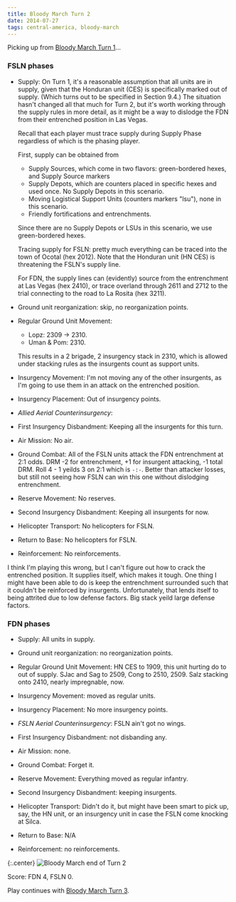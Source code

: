 ```yaml
---
title: Bloody March Turn 2
date: 2014-07-27
tags: central-america, bloody-march
---
```



Picking up from [Bloody March Turn
1](/2014/06/21/bloody-march-first-turn.html)...

### FSLN phases


* Supply: On Turn 1, it's a reasonable assumption that all units are in
supply, given that the Honduran unit (CES) is specifically marked out of
supply. (Which turns out to be specified in Section 9.4.)
The situation hasn't changed all that much for Turn 2, but it's
worth working through the supply rules in more detail, as it might be a
way to dislodge the FDN from their entrenched position in Las Vegas.

  Recall that each player must trace supply during Supply Phase
  regardless of which is the phasing player.

  First, supply can be obtained from

  * Supply Sources, which come in two flavors:  green-bordered hexes,
  and Supply Source markers
  * Supply Depots, which are counters placed in specific hexes and used
    once. No Supply Depots in this scenario.
  * Moving Logistical Support Units (counters markers "lsu"), none in
  this scenario.
  * Friendly fortifications and entrenchments.

  Since there are no Supply Depots or LSUs in this scenario, we use green-bordered
  hexes.

  Tracing supply for FSLN: pretty much everything can be traced into the
  town of Ocotal (hex 2012). Note that the Honduran unit (HN CES) is
  threatening the FSLN's supply line.

  For FDN, the supply lines can (evidently) source from the entrenchment
  at Las Vegas (hex 2410), or trace overland through 2611 and 2712 to
  the trial connecting to the road to La Rosita (hex 3211).


* Ground unit reorganization: skip, no reorganization points.

* Regular Ground Unit Movement:
    * Lopz: 2309 -> 2310.
    * Uman & Pom: 2310.

  This results in a 2 brigade, 2 insurgency stack in 2310, which is
  allowed under stacking rules as the insurgents count as support units.


* Insurgency Movement: I'm not moving any of the other insurgents, as
I'm going to use them in an attack on the entrenched position.

* Insurgency Placement: Out of insurgency points.

* *Allied Aerial Counterinsurgency*:

* First Insurgency Disbandment: Keeping all the insurgents for this turn.

* Air Mission: No air.

* Ground Combat: All of the FSLN units attack the FDN entrenchment at
2:1 odds. DRM -2 for entrenchment, +1 for insurgent attacking, -1
total DRM. Roll 4 - 1 yeilds 3 on 2:1 which is `-:-`. Better than
attacker losses, but still not seeing how FSLN can win this one
without dislodging entrenchment.


* Reserve Movement: No reserves.

* Second Insurgency Disbandment: Keeping all insurgents for now.

* Helicopter Transport: No helicopters for FSLN.

* Return to Base: No helicopters for FSLN.

* Reinforcement: No reinforcements.


I think I'm playing this wrong, but I can't figure out how to crack the
entrenched position. It supplies itself, which makes it tough. One thing
I might have been able to do is keep the entrenchment surrounded such
that it couldn't be reinforced by insurgents. Unfortunately, that lends
itself to being attrited due to low defense factors. Big stack yeild
large defense factors.


### FDN phases

* Supply: All units in supply.

* Ground unit reorganization: no reorganization points.

* Regular Ground Unit Movement: HN CES to 1909, this unit hurting do to
out of supply. SJac and Sag to 2509, Cong to 2510, 2509. Salz stacking
onto 2410, nearly impregnable, now.

* Insurgency Movement: moved as regular units.

* Insurgency Placement: No more insurgency points.

* *FSLN Aerial Counterinsurgency*: FSLN ain't got no wings.

* First Insurgency Disbandment: not disbanding any.

* Air Mission: none.

* Ground Combat: Forget it.

* Reserve Movement: Everything moved as regular infantry.

* Second Insurgency Disbandment: keeping insurgents.

* Helicopter Transport: Didn't do it, but might have been smart to
pick up, say, the HN unit, or an insurgency unit in case the FSLN come
knocking at Silca.

* Return to Base: N/A

* Reinforcement: no reinforcements.

{:.center}
![Bloody March end of Turn
2](/images/ca_bloody_march_turn_2_cropped.jpg)

Score: FDN 4, FSLN 0.

Play continues with [Bloody March Turn
3](/2014/08/29/bloody-march-turn-3.html).

